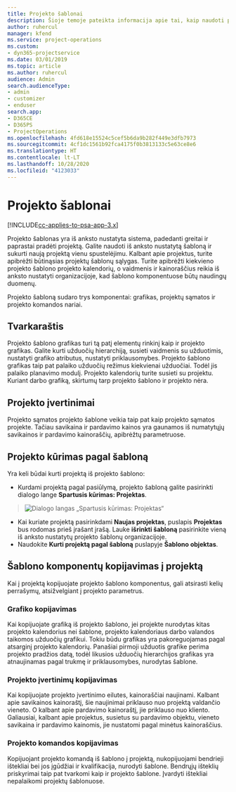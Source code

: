 ```yaml
---
title: Projekto šablonai
description: Šioje temoje pateikta informacija apie tai, kaip naudoti projektų šablonus, skirtus greitam projektų nustatymui.
author: ruhercul
manager: kfend
ms.service: project-operations
ms.custom:
- dyn365-projectservice
ms.date: 03/01/2019
ms.topic: article
ms.author: ruhercul
audience: Admin
search.audienceType:
- admin
- customizer
- enduser
search.app:
- D365CE
- D365PS
- ProjectOperations
ms.openlocfilehash: 4fd618e15524c5cef5b6da9b282f449e3dfb7973
ms.sourcegitcommit: 4cf1dc1561b92fca4175f0b3813133c5e63ce8e6
ms.translationtype: HT
ms.contentlocale: lt-LT
ms.lasthandoff: 10/28/2020
ms.locfileid: "4123033"
---
```

# <a name="project-templates"></a>Projekto šablonai 

[!INCLUDE[cc-applies-to-psa-app-3.x](../includes/cc-applies-to-psa-app-3x.md)]

Projekto šablonas yra iš anksto nustatyta sistema, padedanti greitai ir paprastai pradėti projektą. Galite naudoti iš anksto nustatytą šabloną ir sukurti naują projektą vienu spustelėjimu. Kalbant apie projektus, turite apibrėžti būtinąsias projektų šablonų sąlygas. Turite apibrėžti kiekvieno projekto šablono projekto kalendorių, o vaidmenis ir kainoraščius reikia iš anksto nustatyti organizacijoje, kad šablono komponentuose būtų naudingų duomenų.

Projekto šabloną sudaro trys komponentai: grafikas, projektų sąmatos ir projekto komandos nariai.

## <a name="schedule"></a>Tvarkaraštis

Projekto šablono grafikas turi tą patį elementų rinkinį kaip ir projekto grafikas. Galite kurti užduočių hierarchiją, susieti vaidmenis su užduotimis, nustatyti grafiko atributus, nustatyti priklausomybes. Projekto šablono grafikas taip pat palaiko užduočių režimus kiekvienai užduočiai. Todėl jis palaiko planavimo modulį. Projekto kalendorių turite susieti su projektu. Kuriant darbo grafiką, skirtumų tarp projekto šablono ir projekto nėra.

## <a name="project-estimates"></a>Projekto įvertinimai

Projekto sąmatos projekto šablone veikia taip pat kaip projekto sąmatos projekte. Tačiau savikaina ir pardavimo kainos yra gaunamos iš numatytųjų savikainos ir pardavimo kainoraščių, apibrėžtų parametruose.

## <a name="creating-a-project-from-a-template"></a>Projekto kūrimas pagal šabloną
 
Yra keli būdai kurti projektą iš projekto šablono:

- Kurdami projektą pagal pasiūlymą, projekto šabloną galite pasirinkti dialogo lange **Spartusis kūrimas: Projektas**.

> ![Dialogo langas „Spartusis kūrimas: Projektas“](media/project-11.png)

- Kai kuriate projektą pasirinkdami **Naujas projektas**, puslapis **Projektas** bus rodomas prieš įrašant įrašą. Lauke **išrinkti šabloną** pasirinkite vieną iš anksto nustatytų projekto šablonų organizacijoje.
- Naudokite **Kurti projektą pagal šabloną** puslapyje **Šablono objektas**.

## <a name="copying-components-of-template-to-project"></a>Šablono komponentų kopijavimas į projektą

Kai į projektą kopijuojate projekto šablono komponentus, gali atsirasti kelių perrašymų, atsižvelgiant į projekto parametrus.

### <a name="copying-the-schedule"></a>Grafiko kopijavimas

Kai kopijuojate grafiką iš projekto šablono, jei projekte nurodytas kitas projekto kalendorius nei šablone, projekto kalendoriaus darbo valandos taikomos užduočių grafikui. Tokiu būdu grafikas yra pakoreguojamas pagal atsarginį projekto kalendorių. Panašiai pirmoji užduotis grafike perima projekto pradžios datą, todėl likusios užduočių hierarchijos grafikas yra atnaujinamas pagal trukmę ir priklausomybes, nurodytas šablone. 

### <a name="copying-project-estimates"></a>Projekto įvertinimų kopijavimas 

Kai kopijuojate projekto įvertinimo eilutes, kainoraščiai naujinami. Kalbant apie savikainos kainoraštį, šie naujinimai priklauso nuo projektą valdančio vieneto. O kalbant apie pardavimo kainoraštį, jie priklauso nuo kliento. Galiausiai, kalbant apie projektus, susietus su pardavimo objektu, vieneto savikaina ir pardavimo kainomis, jie nustatomi pagal minėtus kainoraščius.

### <a name="copying-a-project-team"></a>Projekto komandos kopijavimas

Kopijuojant projekto komandą iš šablono į projektą, nukopijuojami bendrieji ištekliai bei jos įgūdžiai ir kvalifikacija, nurodyti šablone. Bendrųjų išteklių priskyrimai taip pat tvarkomi kaip ir projekto šablone. Įvardyti ištekliai nepalaikomi projektų šablonuose.
